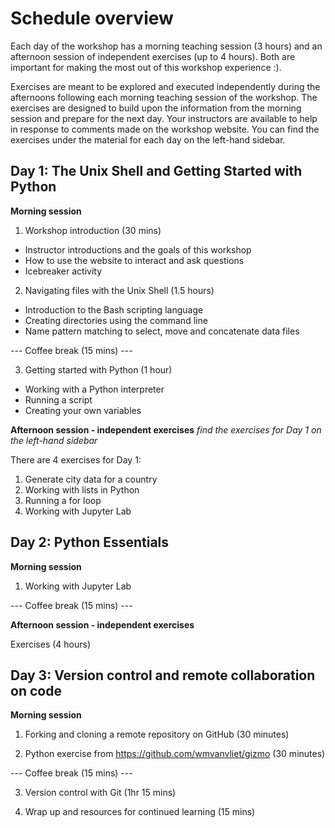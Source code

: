 # Schedule overview

Each day of the workshop has a morning teaching session (3 hours) and an afternoon session of independent exercises (up to 4 hours). Both are important for making the most out of this workshop experience :). 

Exercises are meant to be explored and executed independently during the afternoons following each morning teaching session of the workshop. The exercises are designed to build upon the information from the morning session and prepare for the next day. Your instructors are available to help in response to comments made on the workshop website. You can find the exercises under the material for each day on the left-hand sidebar. 

## Day 1: The Unix Shell and Getting Started with Python

**Morning session**

1. Workshop introduction (30 mins) 
- Instructor introductions and the goals of this workshop
- How to use the website to interact and ask questions 
- Icebreaker activity

2. Navigating files with the Unix Shell (1.5 hours)
- Introduction to the Bash scripting language
- Creating directories using the command line
- Name pattern matching to select, move and concatenate data files

--- Coffee break (15 mins) ---

3. Getting started with Python (1 hour)
- Working with a Python interpreter
- Running a script
- Creating your own variables

**Afternoon session - independent exercises**
*find the exercises for Day 1 on the left-hand sidebar* 

There are 4 exercises for Day 1:
1. Generate city data for a country
2. Working with lists in Python
3. Running a for loop
4. Working with Jupyter Lab  


## Day 2: Python Essentials 

**Morning session**

1. Working with Jupyter Lab 

--- Coffee break (15 mins) ---

**Afternoon session - independent exercises**

Exercises (4 hours)

## Day 3: Version control and remote collaboration on code

**Morning session**

1. Forking and cloning a remote repository on GitHub (30 minutes)

2. Python exercise from https://github.com/wmvanvliet/gizmo (30 minutes)

--- Coffee break (15 mins) ---

3. Version control with Git (1hr 15 mins)

4. Wrap up and resources for continued learning (15 mins)


